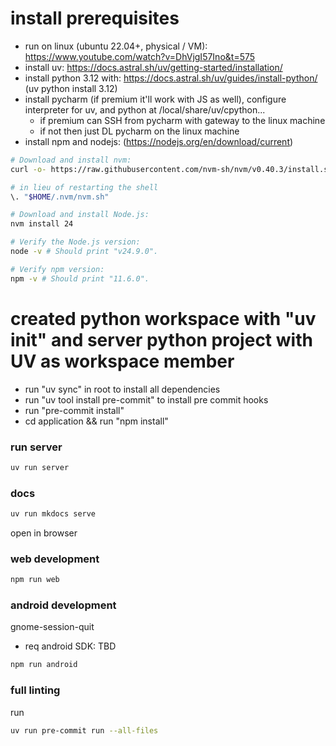 # install prerequisites

- run on linux (ubuntu 22.04+, physical / VM): https://www.youtube.com/watch?v=DhVjgI57Ino&t=575
- install uv: https://docs.astral.sh/uv/getting-started/installation/
- install python 3.12 with: https://docs.astral.sh/uv/guides/install-python/  (uv python install 3.12)
- install pycharm (if premium it'll work with JS as well), configure interpreter for uv, and python at /local/share/uv/cpython...
    - if premium can SSH from pycharm with gateway to the linux machine
    - if not then just DL pycharm on the linux machine
- install npm and nodejs:
(https://nodejs.org/en/download/current)
```bash
# Download and install nvm:
curl -o- https://raw.githubusercontent.com/nvm-sh/nvm/v0.40.3/install.sh | bash

# in lieu of restarting the shell
\. "$HOME/.nvm/nvm.sh"

# Download and install Node.js:
nvm install 24

# Verify the Node.js version:
node -v # Should print "v24.9.0".

# Verify npm version:
npm -v # Should print "11.6.0".
```

# created python workspace with "uv init" and server python project with UV as workspace member

- run "uv sync" in root to install all dependencies
- run "uv tool install pre-commit" to install pre commit hooks
- run "pre-commit install"
- cd application && run "npm install"

### run server

```bash
uv run server
```

### docs
```bash
uv run mkdocs serve
```
open in browser

### web development

```bash
npm run web
```

### android development
gnome-session-quit
- req android SDK: TBD

```bash
npm run android
```

### full linting
run
```bash
uv run pre-commit run --all-files
```
